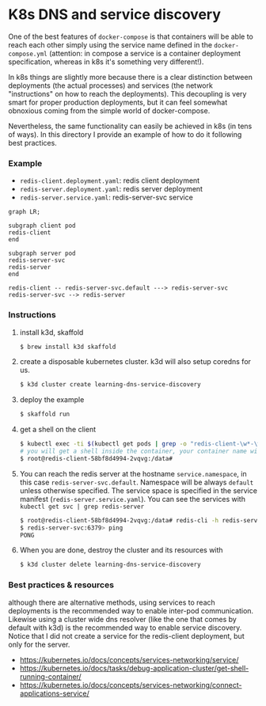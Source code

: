 # K8s DNS and service discovery

One of the best features of `docker-compose` is that containers will be able to reach each other simply using the service name defined in the `docker-compose.yml` (attention: in compose a service is a container deployment specification, whereas in k8s it's something very different!).

In k8s things are slightly more because there is a clear distinction between deployments (the actual processes) and services (the network "instructions" on how to reach the deployments). This decoupling is very smart for proper production deployments, but it can feel somewhat obnoxious coming from the simple world of docker-compose.

Nevertheless, the same functionality can easily be achieved in k8s (in tens of ways). In this directory I provide an example of how to do it following best practices.

### Example

* `redis-client.deployment.yaml`: redis client deployment
* `redis-server.deployment.yaml`: redis server deployment
* `redis-server.service.yaml`: redis-server-svc service


```mermaid
graph LR;

subgraph client pod
redis-client
end

subgraph server pod
redis-server-svc
redis-server
end

redis-client -- redis-server-svc.default ---> redis-server-svc
redis-server-svc --> redis-server
```

### Instructions

1. install k3d, skaffold
    ```bash
    $ brew install k3d skaffold
    ```

2. create a disposable kubernetes cluster. k3d will also setup coredns for us.
    ```bash
    $ k3d cluster create learning-dns-service-discovery
    ```

3. deploy the example
    ```bash
    $ skaffold run
    ```

4. get a shell on the client
    ```bash
    $ kubectl exec -ti $(kubectl get pods | grep -o "redis-client-\w*-\w*" | head -1) -- bash
    # you will get a shell inside the container, your container name will be slightly different
    $ root@redis-client-58bf8d4994-2vqvg:/data# 
    ```

5. You can reach the redis server at the hostname `service.namespace`, in this case `redis-server-svc.default`. Namespace will be always `default` unless otherwise specified. The service space is specified in the service manifest (`redis-server.service.yaml`). You can see the services with `kubectl get svc | grep redis-server`
    ```bash
    $ root@redis-client-58bf8d4994-2vqvg:/data# redis-cli -h redis-server-svc
    $ redis-server-svc:6379> ping
    PONG
    ```

6. When you are done, destroy the cluster and its resources with
    ```bash
    $ k3d cluster delete learning-dns-service-discovery
    ```

### Best practices & resources

although there are alternative methods, using services to reach deployments is the recommended way to enable inter-pod communication. Likewise using a cluster wide dns resolver (like the one that comes by default with k3d) is the recommended way to enable service discovery. Notice that I did not create a service for the redis-client deployment, but only for the server.

* https://kubernetes.io/docs/concepts/services-networking/service/
* https://kubernetes.io/docs/tasks/debug-application-cluster/get-shell-running-container/
* https://kubernetes.io/docs/concepts/services-networking/connect-applications-service/